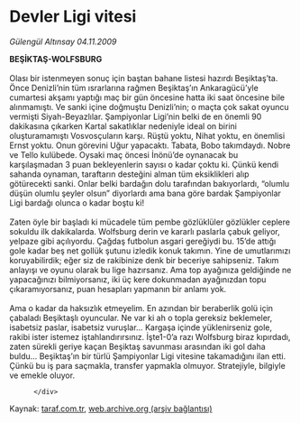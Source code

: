 # Devler Ligi vitesi

*Gülengül Altınsay 04.11.2009*

<div class="yazi"><strong>BEŞİKTAŞ-WOLFSBURG</strong> <br/><br/>Olası bir istenmeyen sonuç için baştan bahane listesi hazırdı Beşiktaş’ta. Önce Denizli’nin tüm ısrarlarına rağmen Beşiktaş’ın Ankaragücü’yle cumartesi akşamı yaptığı maç bir gün öncesine hatta iki saat öncesine bile alınmamıştı. Ve sanki içine doğmuştu Denizli’nin; o maçta çok sakat oyuncu vermişti Siyah-Beyazlılar. Şampiyonlar Ligi’nin belki de en önemli 90 dakikasına çıkarken Kartal sakatlıklar nedeniyle ideal on birini oluşturamamıştı Vosvosçuların karşı. Rüştü yoktu, Nihat yoktu, en önemlisi Ernst yoktu. Onun görevini Uğur yapacaktı. Tabata, Bobo takımdaydı. Nobre ve Tello kulübede. Oysaki maç öncesi İnönü’de oynanacak bu karşılaşmadan 3 puan bekleyenlerin sayısı o kadar çoktu ki. Çünkü kendi sahanda oynaman, taraftarın desteğini alman tüm eksiklikleri alıp götürecekti sanki. Onlar belki bardağın dolu tarafından bakıyorlardı, “olumlu düşün olumlu şeyler olsun” diyorlardı ama bana göre bardak Şampiyonlar Ligi bardağı olunca o kadar boştu ki! <br/><br/>Zaten öyle bir başladı ki mücadele tüm pembe gözlüklüler gözlükler ceplere sokuldu ilk dakikalarda. Wolfsburg derin ve kararlı paslarla çabuk geliyor, yelpaze gibi açılıyordu. Çağdaş futbolun asgari gereğiydi bu. 15’de attığı gole kadar beş net gollük şutunu izledik konuk takımın. Yine de umutlarımızı koruyabilirdik; eğer siz de rakibinize denk bir beceriye sahipseniz. Takım anlayışı ve oyunu olarak bu lige hazırsanız. Ama top ayağınıza geldiğinde ne yapacağınızı bilmiyorsanız, iki üç kere dokunmadan ayağınızdan topu çıkaramıyorsanız, puan hesapları yapmanın bir anlamı yok. <br/><br/>Ama o kadar da haksızlık etmeyelim. En azından bir beraberlik golü için çabaladı Beşiktaşlı oyuncular. Ne var ki ah o topla gereksiz beklemeler, isabetsiz paslar, isabetsiz vuruşlar… Kargaşa içinde yüklenirseniz gole, rakibi ister istemez iştahlandırırsınız. İşte1-0’a razı Wolfsburg biraz kıpırdadı, zaten sürekli geriye kaçan Beşiktaş savunması arasından iki gol daha buldu… Beşiktaş’ın bir türlü Şampiyonlar Ligi vitesine takamadığını ilan etti. Çünkü bu iş para saçmakla, transfer yapmakla olmuyor. Stratejiyle, bilgiyle ve emekle oluyor.
                                    
          
          
          
          </div>

Kaynak: [taraf.com.tr](http://www.taraf.com.tr/gulengul-altinsay/makale-devler-ligi-vitesi.htm), [web.archive.org (arşiv bağlantısı)](http://web.archive.org/web/20130624190930/http://www.taraf.com.tr/gulengul-altinsay/makale-devler-ligi-vitesi.htm)
